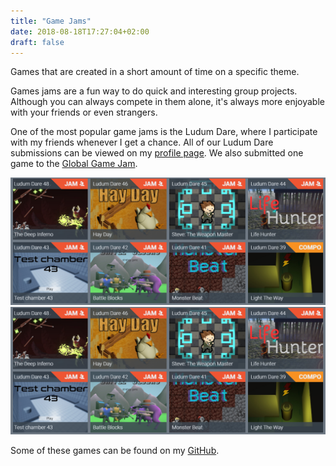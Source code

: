 ```yaml
---
title: "Game Jams"
date: 2018-08-18T17:27:04+02:00
draft: false
---
```


Games that are created in a short amount of time on a specific theme. 

Games jams are a fun way to do quick and interesting group projects.
Although you can always compete in them alone, it's always more
enjoyable with your friends or even strangers.

One of the most popular game jams is the Ludum Dare, where I
participate with my friends whenever I get a chance. All of our
Ludum Dare submissions can be viewed on my
[profile page](https://ldjam.com/users/neonian/games). We
also submitted one game to the [Global Game Jam](https://globalgamejam.org/2021/games/companion-3).

![Test Image](/ludum-dare-example.png)
<img src = "/ludum-dare-example.png">

Some of these games can be found on my
[GitHub](https://github.com/JureBevc).